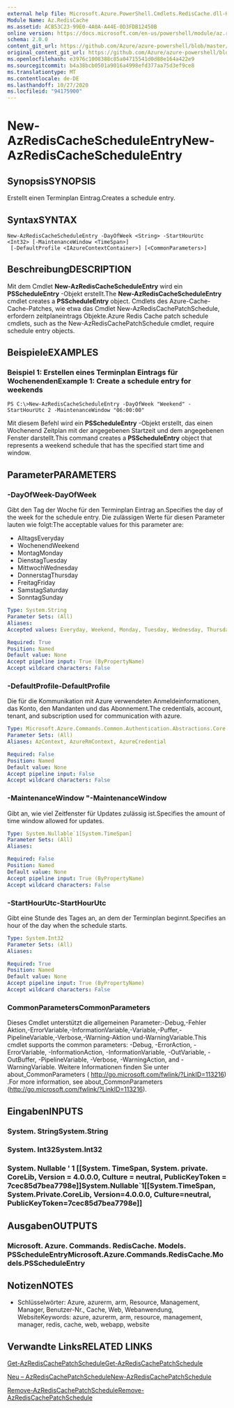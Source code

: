```yaml
---
external help file: Microsoft.Azure.PowerShell.Cmdlets.RedisCache.dll-Help.xml
Module Name: Az.RedisCache
ms.assetid: ACB53C23-99E0-4A0A-A44E-0D3FDB12450B
online version: https://docs.microsoft.com/en-us/powershell/module/az.rediscache/new-azrediscachescheduleentry
schema: 2.0.0
content_git_url: https://github.com/Azure/azure-powershell/blob/master/src/RedisCache/RedisCache/help/New-AzRedisCacheScheduleEntry.md
original_content_git_url: https://github.com/Azure/azure-powershell/blob/master/src/RedisCache/RedisCache/help/New-AzRedisCacheScheduleEntry.md
ms.openlocfilehash: e3976c1008388c85a04715541d0d88e164a422e9
ms.sourcegitcommit: b4a38bcb0501a9016a4998efd377aa75d3ef9ce8
ms.translationtype: MT
ms.contentlocale: de-DE
ms.lasthandoff: 10/27/2020
ms.locfileid: "94175900"
---
```

# <span data-ttu-id="d916a-101">New-AzRedisCacheScheduleEntry</span><span class="sxs-lookup"><span data-stu-id="d916a-101">New-AzRedisCacheScheduleEntry</span></span>

## <span data-ttu-id="d916a-102">Synopsis</span><span class="sxs-lookup"><span data-stu-id="d916a-102">SYNOPSIS</span></span>
<span data-ttu-id="d916a-103">Erstellt einen Terminplan Eintrag.</span><span class="sxs-lookup"><span data-stu-id="d916a-103">Creates a schedule entry.</span></span>

## <span data-ttu-id="d916a-104">Syntax</span><span class="sxs-lookup"><span data-stu-id="d916a-104">SYNTAX</span></span>

```
New-AzRedisCacheScheduleEntry -DayOfWeek <String> -StartHourUtc <Int32> [-MaintenanceWindow <TimeSpan>]
 [-DefaultProfile <IAzureContextContainer>] [<CommonParameters>]
```

## <span data-ttu-id="d916a-105">Beschreibung</span><span class="sxs-lookup"><span data-stu-id="d916a-105">DESCRIPTION</span></span>
<span data-ttu-id="d916a-106">Mit dem Cmdlet **New-AzRedisCacheScheduleEntry** wird ein **PSScheduleEntry** -Objekt erstellt.</span><span class="sxs-lookup"><span data-stu-id="d916a-106">The **New-AzRedisCacheScheduleEntry** cmdlet creates a **PSScheduleEntry** object.</span></span>
<span data-ttu-id="d916a-107">Cmdlets des Azure-Cache-Cache-Patches, wie etwa das Cmdlet New-AzRedisCachePatchSchedule, erfordern zeitplaneintrags Objekte.</span><span class="sxs-lookup"><span data-stu-id="d916a-107">Azure Redis Cache patch schedule cmdlets, such as the New-AzRedisCachePatchSchedule cmdlet, require schedule entry objects.</span></span>

## <span data-ttu-id="d916a-108">Beispiele</span><span class="sxs-lookup"><span data-stu-id="d916a-108">EXAMPLES</span></span>

### <span data-ttu-id="d916a-109">Beispiel 1: Erstellen eines Terminplan Eintrags für Wochenenden</span><span class="sxs-lookup"><span data-stu-id="d916a-109">Example 1: Create a schedule entry for weekends</span></span>
```
PS C:\>New-AzRedisCacheScheduleEntry -DayOfWeek "Weekend" -StartHourUtc 2 -MaintenanceWindow "06:00:00"
```

<span data-ttu-id="d916a-110">Mit diesem Befehl wird ein **PSScheduleEntry** -Objekt erstellt, das einen Wochenend Zeitplan mit der angegebenen Startzeit und dem angegebenen Fenster darstellt.</span><span class="sxs-lookup"><span data-stu-id="d916a-110">This command creates a **PSScheduleEntry** object that represents a weekend schedule that has the specified start time and window.</span></span>

## <span data-ttu-id="d916a-111">Parameter</span><span class="sxs-lookup"><span data-stu-id="d916a-111">PARAMETERS</span></span>

### <span data-ttu-id="d916a-112">-DayOfWeek</span><span class="sxs-lookup"><span data-stu-id="d916a-112">-DayOfWeek</span></span>
<span data-ttu-id="d916a-113">Gibt den Tag der Woche für den Terminplan Eintrag an.</span><span class="sxs-lookup"><span data-stu-id="d916a-113">Specifies the day of the week for the schedule entry.</span></span>
<span data-ttu-id="d916a-114">Die zulässigen Werte für diesen Parameter lauten wie folgt:</span><span class="sxs-lookup"><span data-stu-id="d916a-114">The acceptable values for this parameter are:</span></span>
- <span data-ttu-id="d916a-115">Alltags</span><span class="sxs-lookup"><span data-stu-id="d916a-115">Everyday</span></span> 
- <span data-ttu-id="d916a-116">Wochenend</span><span class="sxs-lookup"><span data-stu-id="d916a-116">Weekend</span></span> 
- <span data-ttu-id="d916a-117">Montag</span><span class="sxs-lookup"><span data-stu-id="d916a-117">Monday</span></span> 
- <span data-ttu-id="d916a-118">Dienstag</span><span class="sxs-lookup"><span data-stu-id="d916a-118">Tuesday</span></span> 
- <span data-ttu-id="d916a-119">Mittwoch</span><span class="sxs-lookup"><span data-stu-id="d916a-119">Wednesday</span></span> 
- <span data-ttu-id="d916a-120">Donnerstag</span><span class="sxs-lookup"><span data-stu-id="d916a-120">Thursday</span></span> 
- <span data-ttu-id="d916a-121">Freitag</span><span class="sxs-lookup"><span data-stu-id="d916a-121">Friday</span></span> 
- <span data-ttu-id="d916a-122">Samstag</span><span class="sxs-lookup"><span data-stu-id="d916a-122">Saturday</span></span> 
- <span data-ttu-id="d916a-123">Sonntag</span><span class="sxs-lookup"><span data-stu-id="d916a-123">Sunday</span></span>

```yaml
Type: System.String
Parameter Sets: (All)
Aliases:
Accepted values: Everyday, Weekend, Monday, Tuesday, Wednesday, Thursday, Friday, Saturday, Sunday

Required: True
Position: Named
Default value: None
Accept pipeline input: True (ByPropertyName)
Accept wildcard characters: False
```

### <span data-ttu-id="d916a-124">-DefaultProfile</span><span class="sxs-lookup"><span data-stu-id="d916a-124">-DefaultProfile</span></span>
<span data-ttu-id="d916a-125">Die für die Kommunikation mit Azure verwendeten Anmeldeinformationen, das Konto, den Mandanten und das Abonnement.</span><span class="sxs-lookup"><span data-stu-id="d916a-125">The credentials, account, tenant, and subscription used for communication with azure.</span></span>

```yaml
Type: Microsoft.Azure.Commands.Common.Authentication.Abstractions.Core.IAzureContextContainer
Parameter Sets: (All)
Aliases: AzContext, AzureRmContext, AzureCredential

Required: False
Position: Named
Default value: None
Accept pipeline input: False
Accept wildcard characters: False
```

### <span data-ttu-id="d916a-126">-MaintenanceWindow "</span><span class="sxs-lookup"><span data-stu-id="d916a-126">-MaintenanceWindow</span></span>
<span data-ttu-id="d916a-127">Gibt an, wie viel Zeitfenster für Updates zulässig ist.</span><span class="sxs-lookup"><span data-stu-id="d916a-127">Specifies the amount of time window allowed for updates.</span></span>

```yaml
Type: System.Nullable`1[System.TimeSpan]
Parameter Sets: (All)
Aliases:

Required: False
Position: Named
Default value: None
Accept pipeline input: True (ByPropertyName)
Accept wildcard characters: False
```

### <span data-ttu-id="d916a-128">-StartHourUtc</span><span class="sxs-lookup"><span data-stu-id="d916a-128">-StartHourUtc</span></span>
<span data-ttu-id="d916a-129">Gibt eine Stunde des Tages an, an dem der Terminplan beginnt.</span><span class="sxs-lookup"><span data-stu-id="d916a-129">Specifies an hour of the day when the schedule starts.</span></span>

```yaml
Type: System.Int32
Parameter Sets: (All)
Aliases:

Required: True
Position: Named
Default value: None
Accept pipeline input: True (ByPropertyName)
Accept wildcard characters: False
```

### <span data-ttu-id="d916a-130">CommonParameters</span><span class="sxs-lookup"><span data-stu-id="d916a-130">CommonParameters</span></span>
<span data-ttu-id="d916a-131">Dieses Cmdlet unterstützt die allgemeinen Parameter:-Debug,-Fehler Aktion,-ErrorVariable,-InformationVariable,-Variable,-Puffer,-PipelineVariable,-Verbose,-Warning-Aktion und-WarningVariable.</span><span class="sxs-lookup"><span data-stu-id="d916a-131">This cmdlet supports the common parameters: -Debug, -ErrorAction, -ErrorVariable, -InformationAction, -InformationVariable, -OutVariable, -OutBuffer, -PipelineVariable, -Verbose, -WarningAction, and -WarningVariable.</span></span> <span data-ttu-id="d916a-132">Weitere Informationen finden Sie unter about_CommonParameters ( http://go.microsoft.com/fwlink/?LinkID=113216) .</span><span class="sxs-lookup"><span data-stu-id="d916a-132">For more information, see about_CommonParameters (http://go.microsoft.com/fwlink/?LinkID=113216).</span></span>

## <span data-ttu-id="d916a-133">Eingaben</span><span class="sxs-lookup"><span data-stu-id="d916a-133">INPUTS</span></span>

### <span data-ttu-id="d916a-134">System. String</span><span class="sxs-lookup"><span data-stu-id="d916a-134">System.String</span></span>

### <span data-ttu-id="d916a-135">System. Int32</span><span class="sxs-lookup"><span data-stu-id="d916a-135">System.Int32</span></span>

### <span data-ttu-id="d916a-136">System. Nullable ' 1 [[System. TimeSpan, System. private. CoreLib, Version = 4.0.0.0, Culture = neutral, PublicKeyToken = 7cec85d7bea7798e]]</span><span class="sxs-lookup"><span data-stu-id="d916a-136">System.Nullable\`1[[System.TimeSpan, System.Private.CoreLib, Version=4.0.0.0, Culture=neutral, PublicKeyToken=7cec85d7bea7798e]]</span></span>

## <span data-ttu-id="d916a-137">Ausgaben</span><span class="sxs-lookup"><span data-stu-id="d916a-137">OUTPUTS</span></span>

### <span data-ttu-id="d916a-138">Microsoft. Azure. Commands. RedisCache. Models. PSScheduleEntry</span><span class="sxs-lookup"><span data-stu-id="d916a-138">Microsoft.Azure.Commands.RedisCache.Models.PSScheduleEntry</span></span>

## <span data-ttu-id="d916a-139">Notizen</span><span class="sxs-lookup"><span data-stu-id="d916a-139">NOTES</span></span>
* <span data-ttu-id="d916a-140">Schlüsselwörter: Azure, azurerm, arm, Resource, Management, Manager, Benutzer-Nr., Cache, Web, Webanwendung, Website</span><span class="sxs-lookup"><span data-stu-id="d916a-140">Keywords: azure, azurerm, arm, resource, management, manager, redis, cache, web, webapp, website</span></span>

## <span data-ttu-id="d916a-141">Verwandte Links</span><span class="sxs-lookup"><span data-stu-id="d916a-141">RELATED LINKS</span></span>

[<span data-ttu-id="d916a-142">Get-AzRedisCachePatchSchedule</span><span class="sxs-lookup"><span data-stu-id="d916a-142">Get-AzRedisCachePatchSchedule</span></span>](./Get-AzRedisCachePatchSchedule.md)

[<span data-ttu-id="d916a-143">Neu – AzRedisCachePatchSchedule</span><span class="sxs-lookup"><span data-stu-id="d916a-143">New-AzRedisCachePatchSchedule</span></span>](./New-AzRedisCachePatchSchedule.md)

[<span data-ttu-id="d916a-144">Remove-AzRedisCachePatchSchedule</span><span class="sxs-lookup"><span data-stu-id="d916a-144">Remove-AzRedisCachePatchSchedule</span></span>](./Remove-AzRedisCachePatchSchedule.md)


